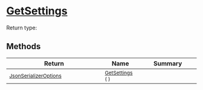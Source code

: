 # [GetSettings](./NetCoreSerializationHelper-100664134.md)


Return type:
## Methods

| Return | Name | Summary | 
| --- | --- | --- | 
| <sub>[JsonSerializerOptions](https://docs.microsoft.com/en-us/dotnet/api/System.Text.Json.JsonSerializerOptions)</sub><img width=200/>| <sub>[GetSettings](./NetCoreSerializationHelper-100664134.md) (  )</sub>| <sub></sub><img width=200/>| <br>


